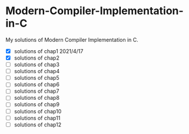 # Modern-Compiler-Implementation-in-C
My solutions of Modern Compiler Implementation in C.
- [x] solutions of chap1 2021/4/17
- [x] solutions of chap2
- [ ] solutions of chap3
- [ ] solutions of chap4
- [ ] solutions of chap5
- [ ] solutions of chap6
- [ ] solutions of chap7
- [ ] solutions of chap8
- [ ] solutions of chap9
- [ ] solutions of chap10
- [ ] solutions of chap11
- [ ] solutions of chap12